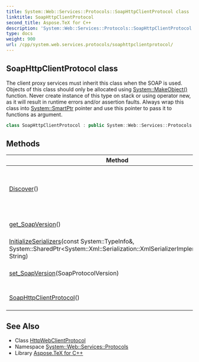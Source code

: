 ```yaml
---
title: System::Web::Services::Protocols::SoapHttpClientProtocol class
linktitle: SoapHttpClientProtocol
second_title: Aspose.TeX for C++
description: 'System::Web::Services::Protocols::SoapHttpClientProtocol class. The client proxy services must inherit this class when the SOAP is used. Objects of this class should only be allocated using System::MakeObject() function. Never create instance of this type on stack or using operator new, as it will result in runtime errors and/or assertion faults. Always wrap this class into System::SmartPtr pointer and use this pointer to pass it to functions as argument in C++.'
type: docs
weight: 900
url: /cpp/system.web.services.protocols/soaphttpclientprotocol/
---
```

## SoapHttpClientProtocol class


The client proxy services must inherit this class when the SOAP is used. Objects of this class should only be allocated using [System::MakeObject()](../../system/makeobject/) function. Never create instance of this type on stack or using operator new, as it will result in runtime errors and/or assertion faults. Always wrap this class into [System::SmartPtr](../../system/smartptr/) pointer and use this pointer to pass it to functions as argument.

```cpp
class SoapHttpClientProtocol : public System::Web::Services::Protocols::HttpWebClientProtocol
```

## Methods

| Method | Description |
| --- | --- |
| [Discover](./discover/)() | Binds the current instance to the XML [Web](../../system.web/) service. |
| [get_SoapVersion](./get_soapversion/)() | Gets the SOAP version. |
| [InitializeSerializers](./initializeserializers/)(const System::TypeInfo\&, System::SharedPtr\<System::Xml::Serialization::XmlSerializerImplementation\>, String) | Initializes the internal fields. |
| [set_SoapVersion](./set_soapversion/)(SoapProtocolVersion) | Sets the SOAP version. |
| [SoapHttpClientProtocol](./soaphttpclientprotocol/)() | Constructs a new instance. |
## See Also

* Class [HttpWebClientProtocol](../httpwebclientprotocol/)
* Namespace [System::Web::Services::Protocols](../)
* Library [Aspose.TeX for C++](../../)
